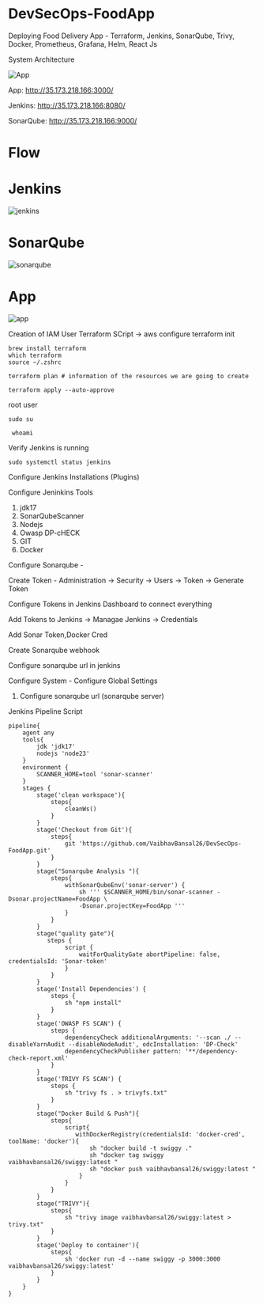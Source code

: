 # DevSecOps-FoodApp
Deploying Food Delivery App - Terraform, Jenkins, SonarQube, Trivy, Docker, Prometheus, Grafana, Helm, React Js

System Architecture

![App](https://res.cloudinary.com/vaibhav-codexpress/image/upload/v1741897056/diagram-export-13-03-2025-16_15_50_nrr0sx.png)


App: http://35.173.218.166:3000/

Jenkins: http://35.173.218.166:8080/

SonarQube: http://35.173.218.166:9000/


# Flow

# Jenkins

![jenkins](https://res.cloudinary.com/vaibhav-codexpress/image/upload/v1741897012/Screenshot_2025-03-13_at_3.52.24_PM_ejwjun.png)

# SonarQube

![sonarqube](https://res.cloudinary.com/vaibhav-codexpress/image/upload/v1741897013/Screenshot_2025-03-13_at_3.59.07_PM_tgfg9h.png)

# App

![app](https://res.cloudinary.com/vaibhav-codexpress/image/upload/v1741897011/Screenshot_2025-03-13_at_3.52.36_PM_b1lp4q.png)




Creation of IAM User
Terraform SCript -> aws configure
terraform init

```
brew install terraform
which terraform
source ~/.zshrc

```

```
terraform plan # information of the resources we are going to create
```

```
terraform apply --auto-approve
```

root user

```
sudo su

 whoami
```

Verify Jenkins is running

```
sudo systemctl status jenkins
```

Configure Jenkins Installations (Plugins)

Configure Jeninkins Tools
1. jdk17
2. SonarQubeScanner
3. Nodejs
4. Owasp DP-cHECK
5. GIT
6. Docker
   
Configure Sonarqube - 

Create Token - Administration -> Security -> Users -> Token -> Generate Token

Configure Tokens in Jenkins Dashboard to connect everything

Add Tokens to Jenkins -> Managae Jenkins -> Credentials

Add Sonar Token,Docker Cred

Create Sonarqube webhook

Configure sonarqube url in jenkins

Configure System - Configure Global Settings

1. Configure sonarqube url (sonarqube server)


Jenkins Pipeline Script

```
pipeline{
    agent any
    tools{
        jdk 'jdk17'
        nodejs 'node23'
    }
    environment {
        SCANNER_HOME=tool 'sonar-scanner'
    }
    stages {
        stage('clean workspace'){
            steps{
                cleanWs()
            }
        }
        stage('Checkout from Git'){
            steps{
                git 'https://github.com/VaibhavBansal26/DevSecOps-FoodApp.git'
            }
        }
        stage("Sonarqube Analysis "){
            steps{
                withSonarQubeEnv('sonar-server') {
                    sh ''' $SCANNER_HOME/bin/sonar-scanner -Dsonar.projectName=FoodApp \
                    -Dsonar.projectKey=FoodApp '''
                }
            }
        }
        stage("quality gate"){
           steps {
                script {
                    waitForQualityGate abortPipeline: false, credentialsId: 'Sonar-token' 
                }
            } 
        }
        stage('Install Dependencies') {
            steps {
                sh "npm install"
            }
        }
        stage('OWASP FS SCAN') {
            steps {
                dependencyCheck additionalArguments: '--scan ./ --disableYarnAudit --disableNodeAudit', odcInstallation: 'DP-Check'
                dependencyCheckPublisher pattern: '**/dependency-check-report.xml'
            }
        }
        stage('TRIVY FS SCAN') {
            steps {
                sh "trivy fs . > trivyfs.txt"
            }
        }
        stage("Docker Build & Push"){
            steps{
                script{
                   withDockerRegistry(credentialsId: 'docker-cred', toolName: 'docker'){   
                       sh "docker build -t swiggy ."
                       sh "docker tag swiggy vaibhavbansal26/swiggy:latest "
                       sh "docker push vaibhavbansal26/swiggy:latest "
                    }
                }
            }
        }
        stage("TRIVY"){
            steps{
                sh "trivy image vaibhavbansal26/swiggy:latest > trivy.txt" 
            }
        }
        stage('Deploy to container'){
            steps{
                sh 'docker run -d --name swiggy -p 3000:3000 vaibhavbansal26/swiggy:latest'
            }
        }
    }
}

```